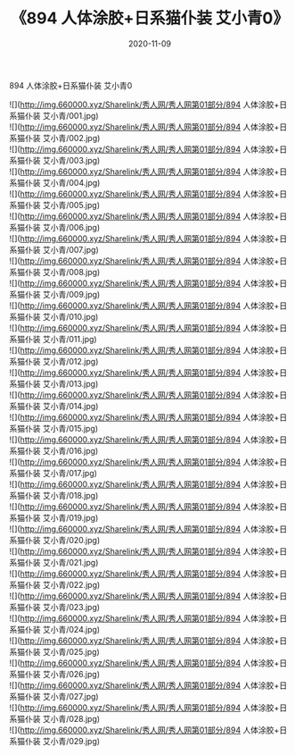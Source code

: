 ﻿---
layout: post
title:  《894 人体涂胶+日系猫仆装 艾小青0》
date:   2020-11-09
img: http://img.660000.xyz/Sharelink/秀人网/秀人网第01部分/894 人体涂胶+日系猫仆装 艾小青0/000.jpg
categories: [美女, 清纯, 唯美]
---

894 人体涂胶+日系猫仆装 艾小青0

  ![](http://img.660000.xyz/Sharelink/秀人网/秀人网第01部分/894 人体涂胶+日系猫仆装 艾小青/001.jpg) <br> ![](http://img.660000.xyz/Sharelink/秀人网/秀人网第01部分/894 人体涂胶+日系猫仆装 艾小青/002.jpg) <br> ![](http://img.660000.xyz/Sharelink/秀人网/秀人网第01部分/894 人体涂胶+日系猫仆装 艾小青/003.jpg) <br> ![](http://img.660000.xyz/Sharelink/秀人网/秀人网第01部分/894 人体涂胶+日系猫仆装 艾小青/004.jpg) <br> ![](http://img.660000.xyz/Sharelink/秀人网/秀人网第01部分/894 人体涂胶+日系猫仆装 艾小青/005.jpg) <br> ![](http://img.660000.xyz/Sharelink/秀人网/秀人网第01部分/894 人体涂胶+日系猫仆装 艾小青/006.jpg) <br> ![](http://img.660000.xyz/Sharelink/秀人网/秀人网第01部分/894 人体涂胶+日系猫仆装 艾小青/007.jpg) <br> ![](http://img.660000.xyz/Sharelink/秀人网/秀人网第01部分/894 人体涂胶+日系猫仆装 艾小青/008.jpg) <br> ![](http://img.660000.xyz/Sharelink/秀人网/秀人网第01部分/894 人体涂胶+日系猫仆装 艾小青/009.jpg) <br> ![](http://img.660000.xyz/Sharelink/秀人网/秀人网第01部分/894 人体涂胶+日系猫仆装 艾小青/010.jpg) <br> ![](http://img.660000.xyz/Sharelink/秀人网/秀人网第01部分/894 人体涂胶+日系猫仆装 艾小青/011.jpg) <br> ![](http://img.660000.xyz/Sharelink/秀人网/秀人网第01部分/894 人体涂胶+日系猫仆装 艾小青/012.jpg) <br> ![](http://img.660000.xyz/Sharelink/秀人网/秀人网第01部分/894 人体涂胶+日系猫仆装 艾小青/013.jpg) <br> ![](http://img.660000.xyz/Sharelink/秀人网/秀人网第01部分/894 人体涂胶+日系猫仆装 艾小青/014.jpg) <br> ![](http://img.660000.xyz/Sharelink/秀人网/秀人网第01部分/894 人体涂胶+日系猫仆装 艾小青/015.jpg) <br> ![](http://img.660000.xyz/Sharelink/秀人网/秀人网第01部分/894 人体涂胶+日系猫仆装 艾小青/016.jpg) <br> ![](http://img.660000.xyz/Sharelink/秀人网/秀人网第01部分/894 人体涂胶+日系猫仆装 艾小青/017.jpg) <br> ![](http://img.660000.xyz/Sharelink/秀人网/秀人网第01部分/894 人体涂胶+日系猫仆装 艾小青/018.jpg) <br> ![](http://img.660000.xyz/Sharelink/秀人网/秀人网第01部分/894 人体涂胶+日系猫仆装 艾小青/019.jpg) <br> ![](http://img.660000.xyz/Sharelink/秀人网/秀人网第01部分/894 人体涂胶+日系猫仆装 艾小青/020.jpg) <br> ![](http://img.660000.xyz/Sharelink/秀人网/秀人网第01部分/894 人体涂胶+日系猫仆装 艾小青/021.jpg) <br> ![](http://img.660000.xyz/Sharelink/秀人网/秀人网第01部分/894 人体涂胶+日系猫仆装 艾小青/022.jpg) <br> ![](http://img.660000.xyz/Sharelink/秀人网/秀人网第01部分/894 人体涂胶+日系猫仆装 艾小青/023.jpg) <br> ![](http://img.660000.xyz/Sharelink/秀人网/秀人网第01部分/894 人体涂胶+日系猫仆装 艾小青/024.jpg) <br> ![](http://img.660000.xyz/Sharelink/秀人网/秀人网第01部分/894 人体涂胶+日系猫仆装 艾小青/025.jpg) <br> ![](http://img.660000.xyz/Sharelink/秀人网/秀人网第01部分/894 人体涂胶+日系猫仆装 艾小青/026.jpg) <br> ![](http://img.660000.xyz/Sharelink/秀人网/秀人网第01部分/894 人体涂胶+日系猫仆装 艾小青/027.jpg) <br> ![](http://img.660000.xyz/Sharelink/秀人网/秀人网第01部分/894 人体涂胶+日系猫仆装 艾小青/028.jpg) <br> ![](http://img.660000.xyz/Sharelink/秀人网/秀人网第01部分/894 人体涂胶+日系猫仆装 艾小青/029.jpg) <br>